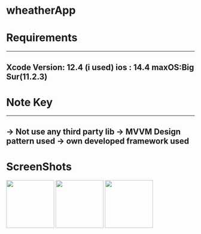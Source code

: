 # wheatherApp

# Requirements
---------------------------------
Xcode Version: 12.4 (i used)
ios : 14.4
maxOS:Big Sur(11.2.3)
----------------------

# Note Key
-------------------------
 ->  Not use any third party lib 
 -> MVVM Design pattern used
 -> own developed framework used
 ----------------------
 
 # ScreenShots
 <img src="https://drive.google.com/file/d/11wX_YMINx1ri9blEv_DseuyHOmwvzXkt/view?usp=sharing" width="128"/>
 <img src="https://drive.google.com/file/d/1KMpu4utyKWC_zQHl-rO90GtBzY0cRXMk/view?usp=sharing" width="128"/>
 <img src="https://drive.google.com/file/d/1iooQvoXKq3ca7VslyKmX5fwnSMg_MmPt/view?usp=sharing" width="128"/>
 
